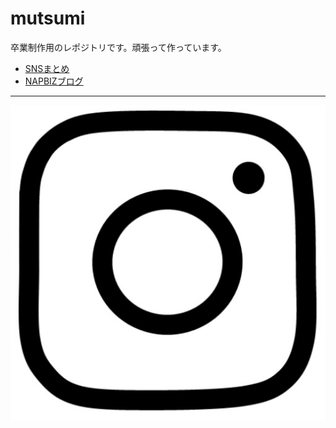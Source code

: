 # mutsumi

卒業制作用のレポジトリです。頑張って作っています。

- [SNSまとめ](https://potofu.me/arimuu142)
- [NAPBIZブログ](https://arimuu.nbblog.jp/)

---
[![instagramアイコン](IMG_instagram.jpg)](https://www.instagram.com/arimuu_142/)
